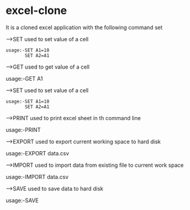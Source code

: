 # excel-clone
It is a cloned excel application with the following command set

-->SET
    used to set value of a cell
    
    usage:-SET A1=10
           SET A2=A1
           
-->GET
   used to get value of a cell
   
   usage:-GET A1
   
-->SET
    used to set value of a cell
    
    usage:-SET A1=10
           SET A2=A1
           
-->PRINT
   used to print excel sheet in th command line
   
   usage:-PRINT
   
-->EXPORT
   used to export current working space to hard disk
   
   usage:-EXPORT data.csv
   
-->IMPORT
   used to import data from existing file to current work space
   
   usage:-IMPORT data.csv
   
-->SAVE
   used to save data to hard disk
   
   usage:-SAVE
 
    
